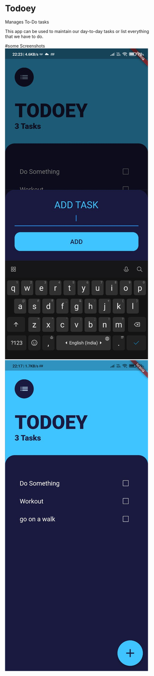 # Todoey

Manages To-Do tasks

This app can be used to maintain our day-to-day tasks or list everything that we have to do.

#some Screenshots
![Add-Task-Screen](https://github.com/Devank-Sachdeva/Todoey/blob/master/Screenshots/Add_task_screen.jpg?raw=true)
![Todos](https://github.com/Devank-Sachdeva/Todoey/blob/master/Screenshots/Todos.jpg?raw=true)
